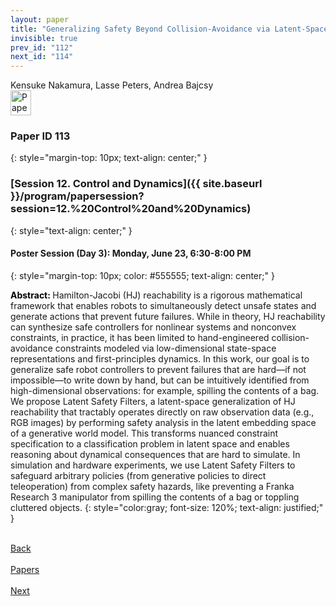 ```yaml
---
layout: paper
title: "Generalizing Safety Beyond Collision-Avoidance via Latent-Space Reachability Analysis"
invisible: true
prev_id: "112"
next_id: "114"
---
```

<div class="paper-authors">
  <div class="paper-author-box">
    <div class="paper-author-name">Kensuke Nakamura, Lasse Peters, Andrea Bajcsy</div>
    <div class="paper-author-uni"></div>
  </div>
</div>

<div class="paper-pdf">
  <div>
    <a href="https://www.roboticsproceedings.org/rss21/p113.pdf" title="Download PDF" target="_blank">
      <img src="{{ site.baseurl }}/images/paper_link_cardinal_red.png" alt="Paper PDF" width="33" height="40" />
    </a>
  </div>
</div>

### Paper ID 113
{: style="margin-top: 10px; text-align: center;" }

### [Session 12. Control and Dynamics]({{ site.baseurl }}/program/papersession?session=12.%20Control%20and%20Dynamics)
{: style="text-align: center;" }

#### Poster Session (Day 3): Monday, June 23, 6:30-8:00 PM
{: style="margin-top: 10px; color: #555555; text-align: center;" }

<b style="color: black;">Abstract: </b>Hamilton-Jacobi (HJ) reachability is a rigorous mathematical framework that enables robots to simultaneously detect unsafe states and generate actions that prevent future failures. While in theory, HJ reachability can synthesize safe controllers for nonlinear systems and nonconvex constraints, in practice, it has been limited to hand-engineered collision- avoidance constraints modeled via low-dimensional state-space representations and first-principles dynamics. In this work, our goal is to generalize safe robot controllers to prevent failures that are hard—if not impossible—to write down by hand, but can be intuitively identified from high-dimensional observations: for example, spilling the contents of a bag. We propose Latent Safety Filters, a latent-space generalization of HJ reachability that tractably operates directly on raw observation data (e.g., RGB images) by performing safety analysis in the latent embedding space of a generative world model. This transforms nuanced constraint specification to a classification problem in latent space and enables reasoning about dynamical consequences that are hard to simulate. In simulation and hardware experiments, we use Latent Safety Filters to safeguard arbitrary policies (from generative policies to direct teleoperation) from complex safety hazards, like preventing a Franka Research 3 manipulator from spilling the contents of a bag or toppling cluttered objects.
{: style="color:gray; font-size: 120%; text-align: justified;" }

<div class="paper-menu">
  <div class="paper-menu-inner">
    <a href="{{ site.baseurl }}/program/papers/112/" title="Previous Paper">
            <div class="paper-menu-icon">
                <i class="fa fa-chevron-left"></i><br>
                <span class="paper-menu-label">Back</span>
            </div>
        </a>
    <a href="{{ site.baseurl }}/program/papers" title="All Papers">
      <div class="paper-menu-icon">
        <i class="fa fa-list"></i><br>
        <span class="paper-menu-label">Papers</span>
      </div>
    </a>
    <a href="{{ site.baseurl }}/program/papers/114/" title="Next Paper">
            <div class="paper-menu-icon">
                <i class="fa fa-chevron-right"></i><br>
                <span class="paper-menu-label">Next</span>
            </div>
        </a>
  </div>
</div>
